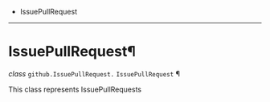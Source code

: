   + IssuePullRequest

* * *
# IssuePullRequest¶

_class_ `github.IssuePullRequest.`  `IssuePullRequest` ¶

This class represents IssuePullRequests
